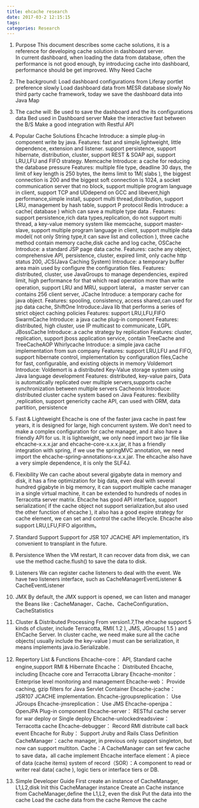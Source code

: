 ```yaml
---
title: ehcache research
date: 2017-03-2 12:15:15
tags: 
categories: Research
---
```

1. Purpose
This document describes some cache solutions, it is a reference for developing cache solution in dashboard server.     
In current dashboard, when loading the data from database, often the performance is not good enough, by introducing cache into dashboard, performance should be get improved.
Why Need Cache

2. The background:
Load dashboard  configurations from Liferay portlet preference slowly
Load dashboard data from MESR database slowly
No third party cache framework, today we save the dashboard data into Java Map 

3. The cache will:
Be used to save the dashboard and the its configurations data
Bed used in Dashboard server
Make the interactive fast between the B/S
Make a good integration with Restful API

4. Popular Cache Solutions
Ehcache 
Introduce: a simple plug-in component write by java.
Features: fast and simple,lightweight, little dependence, extension and listener. support persistence, support hibernate, distribution, cluster, support REST & SOAP api, support LRU,LFU and FIFO strategy.
Memcache
Introduce: a cache for reducing the database pressure
Features: multiple file type, deadline 30 days, the limit of key length is 250 bytes, the items limit to 1M( slabs ), the biggest connection is 200 and the biggest soft connection is 1024, a socket communication server that no block, support multiple program language in client, support TCP and UDdepend on GCC and libevent,high performance,simple install, support multi thread,distribution, support LRU, management by hash table, support P protocol
Redis
Introduce: a cache( database ) which can save a multiple type data .
Features: support persistence,rich data types,replication, do not support multi thread, a key-value memory system like memcache, support master-slave, support multiple program language in client, support multiple data model( not only String type,it can save list and collection ), three cache method contain memory cache,disk cache and log cache,
OSCache
Introduce: a standard JSP page data cache. 
Features: cache any object, comprehensive API, persistence, cluster, expired limit, only cache http status 200,
JCS(Java Caching System)
Introduce:  a temporary buffer area main used by configure the configuration files.
Features: distributed, cluster, use JavaGroups to manage dependencies, expired limit, high performance for that which read operation more than write operation, support LRU and MRU, support lateral， a master server can contains 256 client server,
JCache
Introduce: a temporary cache for java object.
Features: spooling, consistency, access shared,can used for jsp data cache,
ShiftOne
Introduce:Java lib that performs a series of strict object caching policies
Features: support LRU,LFU,FIFO
SwarmCache
Introduce: a java cache plug-in component
Features: distributed, high cluster, use IP multicast to communicate, LGPL
JBossCache
Introduce:.a cache strategy by replication
Features: cluster, replication, support jboss application service, contain TreeCache and TreeCacheAOP
Whirlycache
Introduce: a simple java cache implementation from sun company
Features: support LRU,LFU and FIFO, support hibernate control, implementation by configuration files,Cache for fast, configurable, and existing objects in memory
Voldemort
Introduce: Voldemort is a distributed Key-Value storage system using Java language development
Features: distributed, key-value pairs, Data is automatically replicated over multiple servers,supports cache synchronization between multiple servers
Cacheonix
Introduce: distributed cluster cache system based on Java
Features: flexibility ,replication, support genericity cache API, can used with ORM, data partition, persistence

5. Fast & Lightweight
Ehcache is one of the faster java cache in past few years, it is designed for large, high concurrent system. We don’t need to make a complex configuration for cache manager, and it also have a friendly API for us.
It is lightweight, we only need import two jar file like ehcache-x.x.x.jar and ehcache-core-x.x.x.jar, it has a friendly integration with spring, if we use the springMVC annotation, we need import the ehcache-spring-annotations-x.x.x.jar.
The ehcache also have a very simple dependence, it is only the SLF4J. 

6. Flexibility
We can cache about several gigabyte data in memory and disk, it has a fine optimization for big data, even deal with several hundred gigabyte in big memory, it can support multiple cache manager in a single virtual machine, it can be extended to hundreds of nodes in Terracotta server matrix.
Ehcache has good API interface, support serialization( if the cache object not support serialization,but also used the other function of ehcache  ), it also has a good expire strategy for cache element, we can set and control the cache lifecycle.
Ehcache also support LRU,LFU,FIFO algorithm。

7. Standard Support
Support for JSR 107 JCACHE API  implementation, it’s convenient to transplant in the future.

8. Persistence
When the VM restart, It can recover data from disk, we can use the method cache.flush() to save the data to disk.

9. Listeners
We can register cache listeners to deal with the event. We have two listeners interface, such as 
CacheManagerEventListener & CacheEventListener

10. JMX
By default, the JMX support is opened, we can listen and manager the Beans like :
CacheManager、Cache、CacheConfiguration、CacheStatistics 

11. Cluster & Distributed Processing
From version1.7,The ehcache support 5 kinds of cluster, include Terracotta, RMI( 1.2 ), JMS, JGroups( 1.5 ) and EhCache Server.
In cluster cache, we need make sure all the cache objects( usually include the key-value  ) must can be serialization, it means implements java.io.Serializable.

12. Repertory List & Functions
Ehcache-core： 		API, Standard cache engine,support RMI & Hibernate
Ehcache：	Distributed Ehcache, including Ehcache core and Terracotta Library
Ehcache-monitor：	Enterprise level monitoring and management
Ehcache-web：	Provide caching, gzip filters for Java Servlet Container
Ehcache-jcache：	JSR107 JCACHE implementation.
Ehcache-jgroupsreplication：	Use JGroups
Ehcache-jmsreplication：		Use JMS
Ehcache-openjpa：	OpenJPA Plug-in component
Ehcache-server：		RESTful cache server for war deploy or Single deploy
Ehcache-unlockedreadsview： Terracotta cache
Ehcache-debugger： 	Record RMI distribute call back event
Ehcache for Ruby： 	Support Jruby and Rails
Class Definition
CacheManager：cache manager, in previous only support singleton, but now can support multiton.
Cache：A CacheManager can set few cache to save data，all cache implement Ehcache interface
element：A piece of data (cache items) 
system of record（SOR）：A component to read or writer real data( cache ), logic tiers or interface tiers or DB.

13. Simple Developer Guide
First create an instance of CacheManager, L1,L2,disk
Init this CacheManager instance
Create an Cache instance from CacheManager,define the L1,L2, even the disk
Put the data into the cache
Load the cache data from the cache
Remove the cache  


